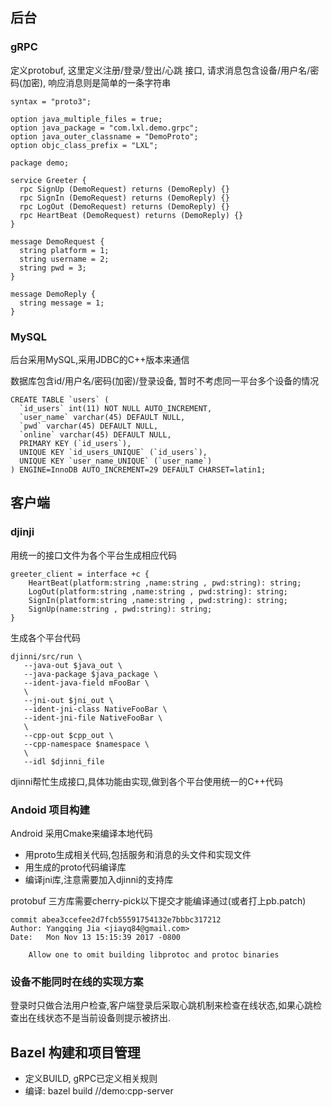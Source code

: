 ## 后台

### gRPC 

定义protobuf, 这里定义注册/登录/登出/心跳 接口, 请求消息包含设备/用户名/密码(加密), 响应消息则是简单的一条字符串

~~~
syntax = "proto3";

option java_multiple_files = true;
option java_package = "com.lxl.demo.grpc";
option java_outer_classname = "DemoProto";
option objc_class_prefix = "LXL";

package demo;

service Greeter {
  rpc SignUp (DemoRequest) returns (DemoReply) {}
  rpc SignIn (DemoRequest) returns (DemoReply) {}
  rpc LogOut (DemoRequest) returns (DemoReply) {}
  rpc HeartBeat (DemoRequest) returns (DemoReply) {}
}

message DemoRequest {
  string platform = 1;
  string username = 2;
  string pwd = 3;
}

message DemoReply {
  string message = 1;
}

~~~

### MySQL

后台采用MySQL,采用JDBC的C++版本来通信

数据库包含id/用户名/密码(加密)/登录设备, 暂时不考虑同一平台多个设备的情况

~~~
CREATE TABLE `users` (
  `id_users` int(11) NOT NULL AUTO_INCREMENT,
  `user_name` varchar(45) DEFAULT NULL,
  `pwd` varchar(45) DEFAULT NULL,
  `online` varchar(45) DEFAULT NULL,
  PRIMARY KEY (`id_users`),
  UNIQUE KEY `id_users_UNIQUE` (`id_users`),
  UNIQUE KEY `user_name_UNIQUE` (`user_name`)
) ENGINE=InnoDB AUTO_INCREMENT=29 DEFAULT CHARSET=latin1;
~~~

## 客户端

### djinji

用统一的接口文件为各个平台生成相应代码

~~~
greeter_client = interface +c {
    HeartBeat(platform:string ,name:string , pwd:string): string;
    LogOut(platform:string ,name:string , pwd:string): string;
    SignIn(platform:string ,name:string , pwd:string): string;
    SignUp(name:string , pwd:string): string;
}
~~~

生成各个平台代码

~~~
djinni/src/run \
   --java-out $java_out \
   --java-package $java_package \
   --ident-java-field mFooBar \
   \
   --jni-out $jni_out \
   --ident-jni-class NativeFooBar \
   --ident-jni-file NativeFooBar \
   \
   --cpp-out $cpp_out \
   --cpp-namespace $namespace \
   \
   --idl $djinni_file
~~~

djinni帮忙生成接口,具体功能由实现,做到各个平台使用统一的C++代码

### Andoid 项目构建

Android 采用Cmake来编译本地代码

- 用proto生成相关代码,包括服务和消息的头文件和实现文件
- 用生成的proto代码编译库
- 编译jni库,注意需要加入djinni的支持库

protobuf 三方库需要cherry-pick以下提交才能编译通过(或者打上pb.patch)

~~~
commit abea3ccefee2d7fcb55591754132e7bbbc317212
Author: Yangqing Jia <jiayq84@gmail.com>
Date:   Mon Nov 13 15:15:39 2017 -0800

    Allow one to omit building libprotoc and protoc binaries
~~~

### 设备不能同时在线的实现方案

登录时只做合法用户检查,客户端登录后采取心跳机制来检查在线状态,如果心跳检查出在线状态不是当前设备则提示被挤出.

## Bazel 构建和项目管理

- 定义BUILD, gRPC已定义相关规则
- 编译: bazel build //demo:cpp-server
